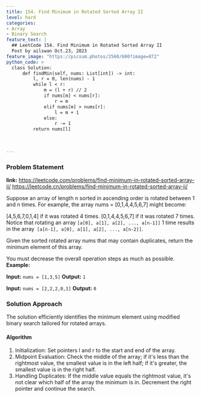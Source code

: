 ```yaml
---
title: 154. Find Minimum in Rotated Sorted Array II
level: hard
categories:
- Array
- Binary Search
feature_text: |
  ## LeetCode 154. Find Minimum in Rotated Sorted Array II
  Post by ailswan Oct.23, 2023
feature_image: "https://picsum.photos/2560/600?image=872"
python_code: >
  class Solution:
      def findMin(self, nums: List[int]) -> int:
          l, r = 0, len(nums) - 1
          while l < r:
              m = (l + r) // 2
              if nums[m] < nums[r]:
                  r = m 
              elif nums[m] > nums[r]:
                  l = m + 1
              else:
                  r -= 1
          return nums[l]
        
        
   
---
```


### Problem Statement
**link:**
https://leetcode.com/problems/find-minimum-in-rotated-sorted-array-ii/
https://leetcode.cn/problems/find-minimum-in-rotated-sorted-array-ii/
 
Suppose an array of length n sorted in ascending order is rotated between 1 and n times. For example, the array nums = [0,1,4,4,5,6,7] might become:

[4,5,6,7,0,1,4] if it was rotated 4 times.
[0,1,4,4,5,6,7] if it was rotated 7 times.
Notice that rotating an array `[a[0], a[1], a[2], ..., a[n-1]]` 1 time results in the array` [a[n-1], a[0], a[1], a[2], ..., a[n-2]]`.

Given the sorted rotated array nums that may contain duplicates, return the minimum element of this array.

You must decrease the overall operation steps as much as possible.
**Example:**

**Input:** `nums = [1,3,5]`
**Output:** `1`
 
**Input:** `nums = [2,2,2,0,1]`
**Output:** `0`
 

### Solution Approach
The solution efficiently identifies the minimum element using modified binary search tailored for rotated arrays.

#### Algorithm
1. Initialization: Set pointers l and r to the start and end of the array.
2. Midpoint Evaluation: Check the middle of the array; if it's less than the rightmost value, the smallest value is in the left half; if it's greater, the smallest value is in the right half.
3. Handling Duplicates: If the middle value equals the rightmost value, it's not clear which half of the array the minimum is in. Decrement the right pointer and continue the search.
